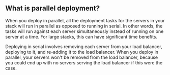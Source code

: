 <!-- post: -->


## What is parallel deployment?

When you deploy in parallel, all the deployment tasks for the servers in your stack will run in parallel as opposed to running in serial. In other words, the tasks will run against each server simultaneously instead of running on one server at a time. For large stacks, this can have significant time benefits.

Deploying in serial involves removing each server from your load balancer, deploying to it, and re-adding it to the load balancer. When you deploy in parallel, your servers won't be removed from the load balancer, because you could end up with no servers serving the load balancer if this were the case.




